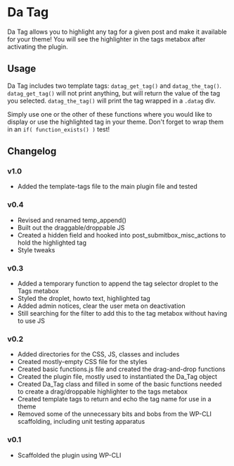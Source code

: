 # Da Tag

Da Tag allows you to highlight any tag for a given post and make it available for your theme! You will see the highlighter in the tags metabox after activating the plugin.

## Usage

Da Tag includes two template tags: `datag_get_tag()` and `datag_the_tag()`. `datag_get_tag()` will not print anything, but will return the value of the tag you selected. `datag_the_tag()` will print the tag wrapped in a `.datag` div.

Simply use one or the other of these functions where you would like to display or use the highlighted tag in your theme. Don't forget to wrap them in an `if( function_exists() )` test!

## Changelog

### v1.0

* Added the template-tags file to the main plugin file and tested 

### v0.4

* Revised and renamed temp_append()
* Built out the draggable/droppable JS
* Created a hidden field and hooked into post_submitbox_misc_actions to hold the highlighted tag
* Style tweaks

### v0.3

* Added a temporary function to append the tag selector droplet to the Tags metabox
* Styled the droplet, howto text, highlighted tag
* Added admin notices, clear the user meta on deactivation
* Still searching for the filter to add this to the tag metabox without having to use JS

### v0.2

* Added directories for the CSS, JS, classes and includes
* Created mostly-empty CSS file for the styles
* Created basic functions.js file and created the drag-and-drop functions
* Created the plugin file, mostly used to instantiated the Da_Tag object
* Created Da_Tag class and filled in some of the basic functions needed to create a drag/droppable highlighter to the tags metabox
* Created template tags to return and echo the tag name for use in a theme
* Removed some of the unnecessary bits and bobs from the WP-CLI scaffolding, including unit testing apparatus

### v0.1

* Scaffolded the plugin using WP-CLI